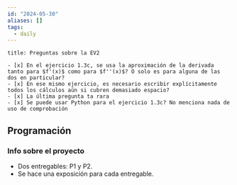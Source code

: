 ```yaml
---
id: "2024-05-30"
aliases: []
tags:
  - daily
---
```


```ad-note
title: Preguntas sobre la EV2

- [x] En el ejercicio 1.3c, se usa la aproximación de la derivada tanto para $f'(x)$ como para $f''(x)$? O solo es para alguna de las dos en particular?
- [x] En ese mismo ejercicio, es necesario escribir explícitamente todos los cálculos aún si cubren demasiado espacio?
- [x] La última pregunta ta rara
- [x] Se puede usar Python para el ejercicio 1.3c? No menciona nada de uso de comprobación

```

## Programación

### Info sobre el proyecto

- Dos entregables: P1 y P2.
- Se hace una exposición para cada entregable.

